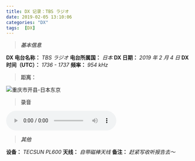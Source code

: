 ```yaml
---
title: DX 记录：TBS ラジオ
date: 2019-02-05 13:10:06
categories: "DX"
tags:  [DX]
---
```

> ***基本信息***

**DX 电台名称：** *TBS ラジオ*
**电台所属国：** *日本*
**DX 日期：** *2019 年 2 月 4 日*
**DX 时间（UTC）：** *1736 - 1737*
**频率：** *954 kHz*

<!--more-->

> **距离：**

![重庆市开县-日本东京](https://cdn-image.ibcl.us/DX-TBS_20190205/1.jpg "重庆市开县-日本东京")

> **录音**

<audio src="https://cdn-media.ibcl.us/DX-TBS_20190205/1.mp3" controls="controls"></audio>

> ***其他***

**设备：** *TECSUN PL600*
**天线：** *自带磁棒天线*
**备注：** *赶紧写收听报告去～*
